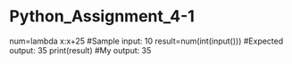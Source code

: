 # Python_Assignment_4-1
num=lambda x:x+25                   #Sample input: 10
result=num(int(input()))            #Expected output: 35
print(result)                       #My output: 35



